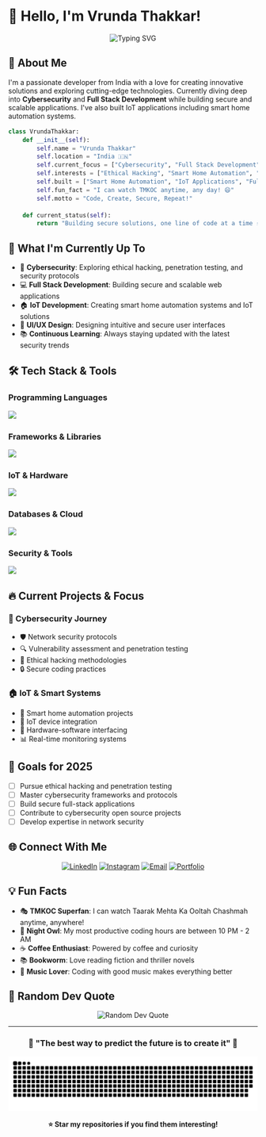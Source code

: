 # 👋 Hello, I'm Vrunda Thakkar!

<div align="center">
  
  ![Typing SVG](https://readme-typing-svg.herokuapp.com?font=Fira+Code&size=28&pause=1000&color=6366F1&center=true&vCenter=true&width=600&lines=Full+Stack+Developer;Cybersecurity+Enthusiast;IoT+Developer;Problem+Solver)
  
</div>

## 🚀 About Me

I'm a passionate developer from India with a love for creating innovative solutions and exploring cutting-edge technologies. Currently diving deep into **Cybersecurity** and **Full Stack Development** while building secure and scalable applications. I've also built IoT applications including smart home automation systems.

```python
class VrundaThakkar:
    def __init__(self):
        self.name = "Vrunda Thakkar"
        self.location = "India 🇮🇳"
        self.current_focus = ["Cybersecurity", "Full Stack Development", "IoT Development"]
        self.interests = ["Ethical Hacking", "Smart Home Automation", "Cloud Computing"]
        self.built = ["Smart Home Automation", "IoT Applications", "Full Stack Web Apps"]
        self.fun_fact = "I can watch TMKOC anytime, any day! 😄"
        self.motto = "Code, Create, Secure, Repeat!"
    
    def current_status(self):
        return "Building secure solutions, one line of code at a time ⚡"
```

## 🌟 What I'm Currently Up To

- 🔐 **Cybersecurity**: Exploring ethical hacking, penetration testing, and security protocols
- 💻 **Full Stack Development**: Building secure and scalable web applications
- 🏠 **IoT Development**: Creating smart home automation systems and IoT solutions
- 🎨 **UI/UX Design**: Designing intuitive and secure user interfaces
- 📚 **Continuous Learning**: Always staying updated with the latest security trends

## 🛠️ Tech Stack & Tools

### Programming Languages
<p align="left">
  <img src="https://skillicons.dev/icons?i=python,cpp,c,js,html,css" />
</p>

### Frameworks & Libraries
<p align="left">
  <img src="https://skillicons.dev/icons?i=react,nodejs,express,flask,bootstrap" />
</p>

### IoT & Hardware
<p align="left">
  <img src="https://skillicons.dev/icons?i=arduino,raspberrypi" />
</p>

### Databases & Cloud
<p align="left">
  <img src="https://skillicons.dev/icons?i=mongodb,mysql,gcp,firebase" />
</p>

### Security & Tools
<p align="left">
  <img src="https://skillicons.dev/icons?i=linux,git,github,vscode,docker" />
</p>





## 🔥 Current Projects & Focus

### 🔐 Cybersecurity Journey
- 🛡️ Network security protocols
- 🔍 Vulnerability assessment and penetration testing
- 🐛 Ethical hacking methodologies
- 🔒 Secure coding practices

### 🏠 IoT & Smart Systems
- 🏡 Smart home automation projects
- 📱 IoT device integration
- 🔌 Hardware-software interfacing
- 📊 Real-time monitoring systems



## 🎯 Goals for 2025

- [ ] Pursue ethical hacking and penetration testing
- [ ] Master cybersecurity frameworks and protocols
- [ ] Build secure full-stack applications
- [ ] Contribute to cybersecurity open source projects
- [ ] Develop expertise in network security

## 🌐 Connect With Me

<div align="center">
  
  [![LinkedIn](https://img.shields.io/badge/LinkedIn-0A66C2?style=for-the-badge&logo=linkedin&logoColor=white)](https://www.linkedin.com/in/vrunda-thakkar-b07b64253/)
  [![Instagram](https://img.shields.io/badge/Instagram-E4405F?style=for-the-badge&logo=instagram&logoColor=white)](https://instagram.com/vrunda_3061)
  [![Email](https://img.shields.io/badge/Email-D14836?style=for-the-badge&logo=gmail&logoColor=white)](mailto:vrundat919@gmail.com)
  [![Portfolio](https://img.shields.io/badge/Portfolio-000000?style=for-the-badge&logo=about.me&logoColor=white)](#)
  
</div>

## 💡 Fun Facts

- 🎭 **TMKOC Superfan**: I can watch Taarak Mehta Ka Ooltah Chashmah anytime, anywhere!
- 🌙 **Night Owl**: My most productive coding hours are between 10 PM - 2 AM
- ☕ **Coffee Enthusiast**: Powered by coffee and curiosity
- 📚 **Bookworm**: Love reading fiction and thriller novels
- 🎵 **Music Lover**: Coding with good music makes everything better

## 🎨 Random Dev Quote
<div align="center">
  <img src="https://quotes-github-readme.vercel.app/api?type=horizontal&theme=tokyonight" alt="Random Dev Quote" />
</div>

---

<div align="center">
  
  ### 🌟 "The best way to predict the future is to create it" 🌟
  
  <img src="https://raw.githubusercontent.com/platane/platane/output/github-contribution-grid-snake-dark.svg" alt="Snake eating commits" />
  
  **⭐ Star my repositories if you find them interesting!**
  
</div>
